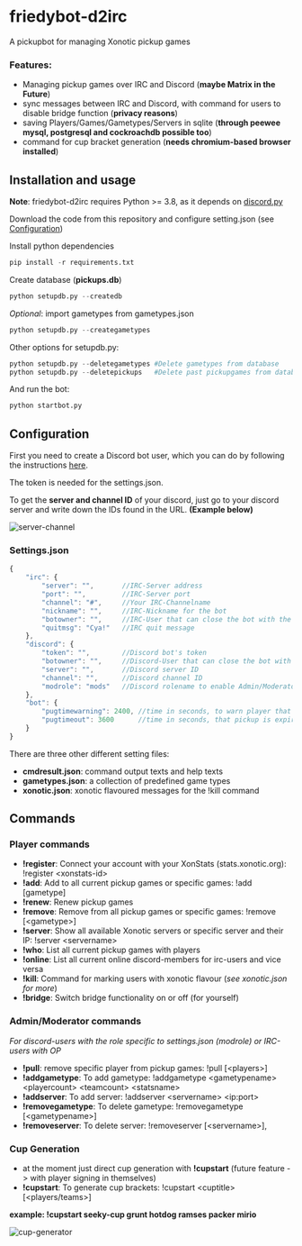 # friedybot-d2irc
A pickupbot for managing Xonotic pickup games

### Features:
- Managing pickup games over IRC and Discord (**maybe Matrix in the Future**)
- sync messages between IRC and Discord, with command for users to disable bridge function (**privacy reasons**)
- saving Players/Games/Gametypes/Servers in sqlite (**through peewee mysql, postgresql and cockroachdb possible too**)
- command for cup bracket generation (**needs chromium-based browser installed**)

## Installation and usage

**Note**: friedybot-d2irc requires Python >= 3.8, as it depends on [discord.py](https://github.com/Rapptz/discord.py)

Download the code from this repository and configure setting.json (see [Configuration](https://github.com/Seekfried/friedybot-d2irc#configuration))

Install python dependencies
```python
pip install -r requirements.txt
```

Create database (**pickups.db**)
```python
python setupdb.py --createdb
```

*Optional*: import gametypes from gametypes.json
```python
python setupdb.py --creategametypes
```

Other options for setupdb.py:
```python
python setupdb.py --deletegametypes #Delete gametypes from database
python setupdb.py --deletepickups   #Delete past pickupgames from database
```

And run the bot:
```python
python startbot.py
```

## Configuration

First you need to create a Discord bot user, which you can do by following the instructions [here](https://github.com/reactiflux/discord-irc/wiki/Creating-a-discord-bot-&-getting-a-token).

The token is needed for the settings.json.

To get the **server and channel ID** of your discord, just go to your discord server and write down the IDs found in the URL. **(Example below)**

![server-channel](https://i.imgur.com/MUbxESc.png)

### Settings.json
```js
{
    "irc": {
        "server": "",       //IRC-Server address
        "port": "",         //IRC-Server port
        "channel": "#",     //Your IRC-Channelname
        "nickname": "",     //IRC-Nickname for the bot
        "botowner": "",     //IRC-User that can close the bot with the !quit command
        "quitmsg": "Cya!"   //IRC quit message
    },
    "discord": {
        "token": "",        //Discord bot's token
        "botowner": "",     //Discord-User that can close the bot with the !quit command
        "server": "",       //Discord server ID
        "channel": "",      //Discord channel ID
        "modrole": "mods"   //Discord rolename to enable Admin/Moderator commands for users
    },
    "bot": {
        "pugtimewarning": 2400, //time in seconds, to warn player that pickup is going to expire
        "pugtimeout": 3600      //time in seconds, that pickup is expired   
    }
}
```



There are three other different setting files:
- **cmdresult.json**: command output texts and help texts
- **gametypes.json**: a collection of predefined game types 
- **xonotic.json**: xonotic flavoured messages for the !kill command

## Commands

### Player commands
- **!register**: Connect your account with your XonStats (stats.xonotic.org): !register \<xonstats-id>
- **!add**: Add to all current pickup games or specific games: !add \[gametype]
- **!renew**: Renew pickup games
- **!remove**: Remove from all pickup games or specific games: !remove \[\<gametype>]
- **!server**: Show all available Xonotic servers or specific server and their IP: !server \<servername>
- **!who**: List all current pickup games with players
- **!online**: List all current online discord-members for irc-users and vice versa
- **!kill**: Command for marking users with xonotic flavour (*see xonotic.json for more*)
- **!bridge**: Switch bridge functionality on or off (for yourself)

### Admin/Moderator commands
*For discord-users with the role specific to settings.json (modrole) or IRC-users with OP*
- **!pull**: remove specific player from pickup games: !pull \[\<players>]
- **!addgametype**: To add gametype: !addgametype \<gametypename> \<playercount> \<teamcount> \<statsname>
- **!addserver**: To add server: !addserver \<servername> \<ip:port>
- **!removegametype**: To delete gametype: !removegametype \[\<gametypename>]
- **!removeserver**: To delete server: !removeserver \[\<servername>],

### Cup Generation
- at the moment just direct cup generation with **!cupstart** (future feature -> with player signing in themselves)
- **!cupstart**: To generate cup brackets: !cupstart \<cuptitle> \[\<players/teams>]

**example: !cupstart seeky-cup grunt hotdog ramses packer mirio**

![cup-generator](https://i.imgur.com/XqH5OXm.png)
